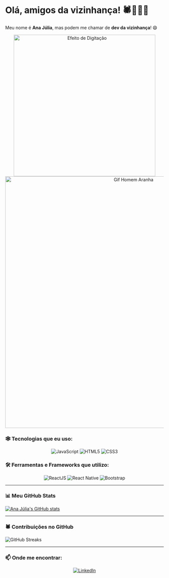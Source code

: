 # Olá, amigos da vizinhança! 🕷️👩‍💻✨

Meu nome é **Ana Júlia**, mas podem me chamar de **dev da vizinhança**! 😄 

<div align="center">
  <img src="https://raw.githubusercontent.com/rajatparmar/typed.js/master/demo/assets/typing-effect.gif" alt="Efeito de Digitação" width="450"/>
  <br>
  <img src="https://i.giphy.com/media/v1.Y2lkPTc5MGI3NjExeGs4YjM3MjN2Mzdzdzk0M2Ntb2RzYXRoMWJ0bDd2cnR0enJ2ejVnaCZlcD12MV9pbnRlcm5hbF9naWZfYnlfaWQmY3Q9Zw/cAtrZjXD20d1RZ6zpX/giphy.gif" alt="Gif Homem Aranha" width="800" />
</div>


### 🕸️ Tecnologias que eu uso:

<p align="center">
  <img src="https://img.shields.io/badge/JavaScript-F7DF1E?style=for-the-badge&logo=javascript&logoColor=black" alt="JavaScript" />
  <img src="https://img.shields.io/badge/HTML5-E34F26?style=for-the-badge&logo=html5&logoColor=white" alt="HTML5" />
  <img src="https://img.shields.io/badge/CSS3-1572B6?style=for-the-badge&logo=css3&logoColor=white" alt="CSS3" />
</p>

### 🛠 Ferramentas e Frameworks que utilizo:

<p align="center">
  <img src="https://img.shields.io/badge/ReactJS-61DAFB?style=for-the-badge&logo=react&logoColor=black" alt="ReactJS" />
  <img src="https://img.shields.io/badge/React_Native-61DAFB?style=for-the-badge&logo=react&logoColor=black" alt="React Native" />
  <img src="https://img.shields.io/badge/Bootstrap-563D7C?style=for-the-badge&logo=bootstrap&logoColor=white" alt="Bootstrap" />
</p>

---

### 📊 Meu GitHub Stats

[![Ana Júlia's GitHub stats](https://github-readme-stats.vercel.app/api?username=ajlima12&show_icons=true&count_private=true&hide=prs&theme=gruvbox)](https://github.com/anuraghazra/github-readme-stats)

---

### 🕷️ Contribuições no GitHub

![GitHub Streaks](https://github-readme-streak-stats.herokuapp.com/?user=ajlima12&theme=gruvbox)

---

### 📫 Onde me encontrar:

<p align="center">
  <a href="https://www.linkedin.com/in/ajlima12/" target="_blank">
    <img src="https://img.shields.io/badge/-LinkedIn-0077B5?style=for-the-badge&logo=linkedin&logoColor=white" alt="LinkedIn" />
  </a>
</p>


